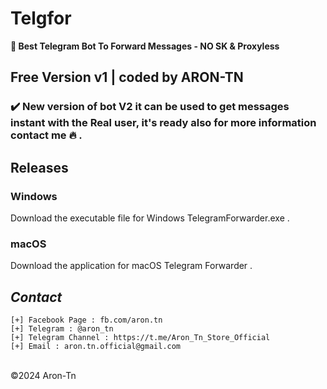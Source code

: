 
# Telgfor
**🚀 Best Telegram Bot To Forward Messages - NO SK & Proxyless**

## Free Version v1 | coded by ARON-TN

### ✔️ New version of bot V2 it can be used to get messages instant with the Real user, it's ready also for more information contact me 🔥 .

## Releases

### Windows
Download the executable file for Windows TelegramForwarder.exe .

### macOS
Download the application for macOS Telegram Forwarder .

*Contact*
----
```
[+] Facebook Page : fb.com/aron.tn
[+] Telegram : @aron_tn
[+] Telegram Channel : https://t.me/Aron_Tn_Store_Official
[+] Email : aron.tn.official@gmail.com
```

<br>©2024 Aron-Tn
